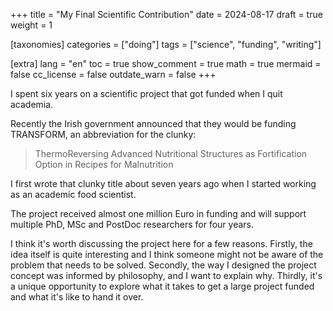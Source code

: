 +++
title = "My Final Scientific Contribution"
date = 2024-08-17
draft = true
weight = 1

[taxonomies]
categories = ["doing"]
tags = ["science", "funding", "writing"]

[extra]
lang = "en"
toc = true
show_comment = true
math = true
mermaid = false
cc_license = false
outdate_warn = false
+++

I spent six years on a scientific project that got funded when I quit academia.

<!-- more -->

Recently the Irish government announced that they would be funding TRANSFORM, an abbreviation for the clunky:

> ThermoReversing Advanced Nutritional Structures as Fortification Option in Recipes for Malnutrition

I first wrote that clunky title about seven years ago when I started working as an academic food scientist.

The project received almost one million Euro in funding and will support multiple PhD, MSc and PostDoc researchers for four years.

I think it's worth discussing the project here for a few reasons.
Firstly, the idea itself is quite interesting and I think someone might not be aware of the problem that needs to be solved.
Secondly, the way I designed the project concept was informed by philosophy, and I want to explain why.
Thirdly, it's a unique opportunity to explore what it takes to get a large project funded and what it's like to hand it over.

<!-- TODO: add content -->


